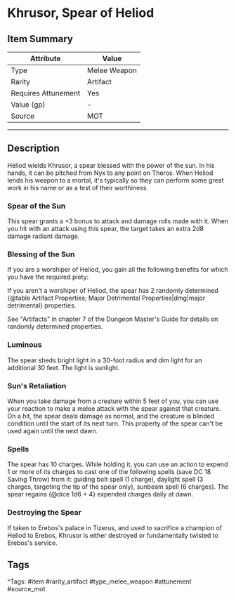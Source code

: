 # Khrusor, Spear of Heliod

## Item Summary

| Attribute            | Value                        |
|----------------------|------------------------------|
| Type                 | Melee Weapon |
| Rarity               | Artifact             |
| Requires Attunement  | Yes                |
| Value (gp)           | -    |
| Source               | MOT |

---

## Description

Heliod wields Khrusor, a spear blessed with the power of the sun. In his hands, it can be pitched from Nyx to any point on Theros. When Heliod lends his weapon to a mortal, it's typically so they can perform some great work in his name or as a test of their worthiness.

### Spear of the Sun

This spear grants a +3 bonus to attack and damage rolls made with it. When you hit with an attack using this spear, the target takes an extra 2d8 damage radiant damage.

### Blessing of the Sun

If you are a worshiper of Heliod, you gain all the following benefits for which you have the required piety:

If you aren't a worshiper of Heliod, the spear has 2 randomly determined {@table Artifact Properties; Major Detrimental Properties|dmg|major detrimental} properties.

See "Artifacts" in chapter 7 of the Dungeon Master's Guide for details on randomly determined properties.

### Luminous

The spear sheds bright light in a 30-foot radius and dim light for an additional 30 feet. The light is sunlight.

### Sun's Retaliation

When you take damage from a creature within 5 feet of you, you can use your reaction to make a melee attack with the spear against that creature. On a hit, the spear deals damage as normal, and the creature is blinded condition until the start of its next turn. This property of the spear can't be used again until the next dawn.

### Spells

The spear has 10 charges. While holding it, you can use an action to expend 1 or more of its charges to cast one of the following spells (save DC 18 Saving Throw) from it: guiding bolt spell (1 charge), daylight spell (3 charges, targeting the tip of the spear only), sunbeam spell (6 charges). The spear regains {@dice 1d6 + 4} expended charges daily at dawn.

### Destroying the Spear

If taken to Erebos's palace in Tizerus, and used to sacrifice a champion of Heliod to Erebos, Khrusor is either destroyed or fundamentally twisted to Erebos's service.

## Tags

^Tags: #item #rarity_artifact #type_melee_weapon #attunement #source_mot